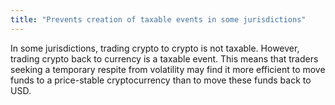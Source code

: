 ```yaml
---
title: "Prevents creation of taxable events in some jurisdictions"
---
```

In some jurisdictions, trading crypto to crypto is not taxable. However, trading crypto back to currency is a taxable event. This means that traders seeking a temporary respite from volatility may find it more efficient to move funds to a price-stable cryptocurrency than to move these funds back to USD.